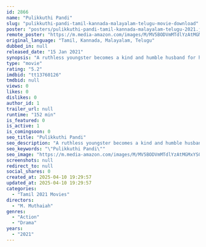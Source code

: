 ```yaml
---
id: 2866
name: "Pulikkuthi Pandi"
slug: "pulikkuthi-pandi-tamil-kannada-malayalam-telugu-movie-download"
poster: "posters/pulikkuthi-pandi-tamil-kannada-malayalam-telugu-2021.jpg"
remote_poster: "https://m.media-amazon.com/images/M/MV5BODVmMTdlYzAtMGMxYS00OTQyLWFiOTctM2Q2ZjdlYzBmYTY1XkEyXkFqcGdeQXVyMTI1NDAzMzM0._V1_SX300.jpg"
original_language: "Tamil, Kannada, Malayalam, Telugu"
dubbed_in: null
released_date: "15 Jan 2021"
synopsis: "A ruthless youngster becomes a kind and humble husband for his wife but as fate turns brutal, his patience is tested."
type: "movie"
rating: "5.2"
imdbid: "tt13760126"
tmdbid: null
views: 0
likes: 0
dislikes: 0
author_id: 1
trailer_url: null
runtime: "152 min"
is_featured: 0
is_active: 1
is_comingsoon: 0
seo_title: "Pulikkuthi Pandi"
seo_description: "A ruthless youngster becomes a kind and humble husband for his wife but as fate turns brutal, his patience is tested."
seo_keywords: "\"Pulikkuthi Pandi\""
seo_image: "https://m.media-amazon.com/images/M/MV5BODVmMTdlYzAtMGMxYS00OTQyLWFiOTctM2Q2ZjdlYzBmYTY1XkEyXkFqcGdeQXVyMTI1NDAzMzM0._V1_SX300.jpg"
screenshots: null
redirect_to: null
social_shares: 0
created_at: 2025-04-10 19:29:57
updated_at: 2025-04-10 19:29:57
categories:
  - "Tamil 2021 Movies"
directors:
  - "M. Muthaiah"
genres:
  - "Action"
  - "Drama"
years:
  - "2021"
---
```

